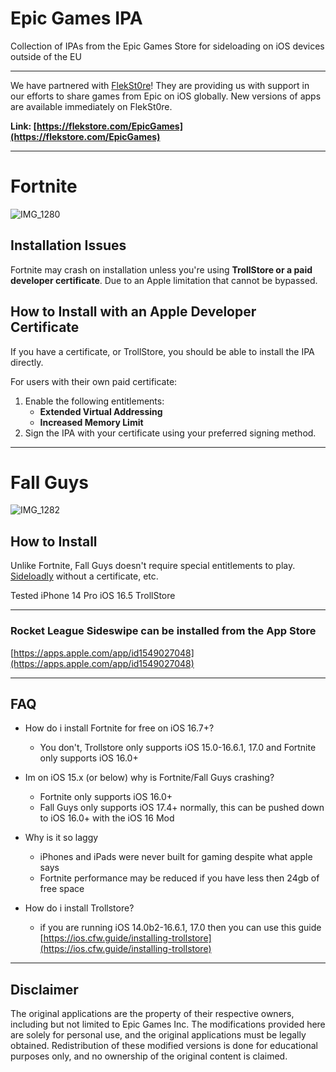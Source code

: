 # Epic Games IPA
Collection of IPAs from the Epic Games Store for sideloading on iOS devices outside of the EU

---

We have partnered with [FlekSt0re](https://flekstore.com/EpicGames)! They are providing us with support in our efforts to share games from Epic on iOS globally. New versions of apps are available immediately on FlekSt0re.

**Link: [https://flekstore.com/EpicGames](https://flekstore.com/EpicGames)**

---

# Fortnite
![IMG_1280](https://github.com/user-attachments/assets/4a4e9cbf-62bb-4271-83a6-f60fa319505e)

## Installation Issues
Fortnite may crash on installation unless you're using **TrollStore or a paid developer certificate**. Due to an Apple limitation that cannot be bypassed.

## How to Install with an Apple Developer Certificate
If you have a certificate, or TrollStore, you should be able to install the IPA directly.

For users with their own paid certificate:
1. Enable the following entitlements:
   - **Extended Virtual Addressing**
   - **Increased Memory Limit**
2. Sign the IPA with your certificate using your preferred signing method.

---

# Fall Guys
![IMG_1282](https://github.com/user-attachments/assets/f0901cba-76c8-4a97-b35f-47b3964d2e7b)

## How to Install
Unlike Fortnite, Fall Guys doesn't require special entitlements to play. [Sideloadly](https://sideloadly.io/) without a certificate, etc.

Tested iPhone 14 Pro iOS 16.5 TrollStore

---

### Rocket League Sideswipe can be installed from the App Store

[https://apps.apple.com/app/id1549027048](https://apps.apple.com/app/id1549027048) 

---

## FAQ

- How do i install Fortnite for free on iOS 16.7+?
  - You don't, Trollstore only supports iOS 15.0-16.6.1, 17.0 and Fortnite only supports iOS 16.0+

- Im on iOS 15.x (or below) why is Fortnite/Fall Guys crashing?
  - Fortnite only supports iOS 16.0+
  - Fall Guys only supports iOS 17.4+ normally, this can be pushed down to iOS 16.0+ with the iOS 16 Mod

- Why is it so laggy
  - iPhones and iPads were never built for gaming despite what apple says
  - Fortnite performance may be reduced if you have less then 24gb of free space

- How do i install Trollstore?
  - if you are running iOS 14.0b2-16.6.1, 17.0 then you can use this guide  
  [https://ios.cfw.guide/installing-trollstore](https://ios.cfw.guide/installing-trollstore)

---

## Disclaimer
The original applications are the property of their respective owners, including but not limited to Epic Games Inc. The modifications provided here are solely for personal use, and the original applications must be legally obtained. Redistribution of these modified versions is done for educational purposes only, and no ownership of the original content is claimed.
